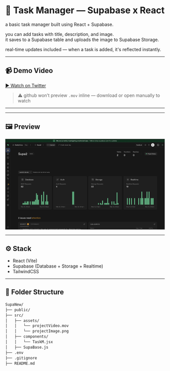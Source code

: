 # 📝 Task Manager — Supabase x React

a basic task manager built using React + Supabase.

you can add tasks with title, description, and image.  
it saves to a Supabase table and uploads the image to Supabase Storage.

real-time updates included — when a task is added, it's reflected instantly.

---

## 📹 Demo Video

<!-- https://github.com/helloAmulya/supabase-project-1/main/src/assets/projectVideo.mov -->
<!-- [📽️ watch demo (projectVideo.mov)](./src/assets/projectVideo.mov) -->
[▶️ Watch on Twitter](https://twitter.com/helloAmulya/status/1922458240845033970)


> ⚠️ github won’t preview `.mov` inline — download or open manually to watch

---

---

## 🖼️ Preview

<img src="./src/assets/projectImage.png" alt="Task Manager Screenshot" width="600" />

---

## ⚙️ Stack

- React (Vite)
- Supabase (Database + Storage + Realtime)
- TailwindCSS

---

## 📁 Folder Structure

```bash
SupaNew/
├── public/
├── src/
│   ├── assets/
│   │   └── projectVideo.mov
│   │   └── projectImage.png
│   ├── components/
│   │   └── TaskM.jsx
│   ├── SupaBase.js
├── .env
├── .gitignore
├── README.md
